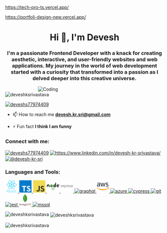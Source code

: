 https://tech-pro-ts.vercel.app/
<!--

https://rahuldkjain.github.io/gh-profile-readme-generator/
**deveshksrivastava/deveshksrivastava** is a ✨ _special_ ✨ repository because its `README.md` (this file) appears on your GitHub profile.

Here are some ideas to get you started:

- 🔭 I’m currently working on ...
- 🌱 I’m currently learning ...
- 👯 I’m looking to collaborate on ...
- 🤔 I’m looking for help with ...
- 💬 Ask me about ...
- 📫 How to reach me: ...
- 😄 Pronouns: ...
- ⚡ Fun fact: ...

[![MasterHead](https://developers.giphy.com/branch/master/static/api-512d36c09662682717108a38bbb5c57d.gif)](https://devesh.io)-->
https://portfoli-design-new.vercel.app/
<h1 align="center">Hi 👋, I'm Devesh</h1>
<h3 align="center">I'm a passionate Frontend Developer with a knack for creating aesthetic, interactive, and user-friendly websites and web applications. My journey in the world of web development started with a curiosity that transformed into a passion as I delved deeper into this creative universe.</h3>
<img align="right" alt="Coding" width="400" src="https://cdn.dribbble.com/users/1162077/screenshots/3848914/programmer.gif">

<p align="left"> <img src="https://komarev.com/ghpvc/?username=deveshksrivastava&label=Profile%20views&color=0e75b6&style=flat" alt="deveshksrivastava" /> </p>

<p align="left"> <a href="https://twitter.com/deveshs77974409" target="blank"><img src="https://img.shields.io/twitter/follow/deveshs77974409?logo=twitter&style=for-the-badge" alt="deveshs77974409" /></a> </p>

<!-- - 👨‍💻 All of my projects are available at [portforliolink.com](portforliolink.com)

- 📝 I regularly write articles on [www.blog.link.com](www.blog.link.com) 
- 📄 Know about my experiences [www.resume.com](www.resume.com)
-->

- 📫 How to reach me **devesh.kr.sri@gmail.com**



- ⚡ Fun fact **I think I am funny**

<h3 align="left">Connect with me:</h3>
<p align="left">
<a href="https://twitter.com/deveshs77974409" target="blank"><img align="center" src="https://raw.githubusercontent.com/rahuldkjain/github-profile-readme-generator/master/src/images/icons/Social/twitter.svg" alt="deveshs77974409" height="30" width="40" /></a>
<a href="https://linkedin.com/in/https://www.linkedin.com/in/devesh-kr-srivastava/" target="blank"><img align="center" src="https://raw.githubusercontent.com/rahuldkjain/github-profile-readme-generator/master/src/images/icons/Social/linked-in-alt.svg" alt="https://www.linkedin.com/in/devesh-kr-srivastava/" height="30" width="40" /></a>
<a href="https://medium.com/@devesh-kr-sri" target="blank"><img align="center" src="https://raw.githubusercontent.com/rahuldkjain/github-profile-readme-generator/master/src/images/icons/Social/medium.svg" alt="@devesh-kr-sri" height="30" width="40" /></a>
</p>


<h3 align="left">Languages and Tools:</h3>
<p align="left"> <a href="https://reactjs.org/" target="_blank" rel="noreferrer"> <img src="https://raw.githubusercontent.com/devicons/devicon/master/icons/react/react-original-wordmark.svg" alt="react" width="40" height="40"/> </a> <a href="https://www.typescriptlang.org/" target="_blank" rel="noreferrer"> <img src="https://raw.githubusercontent.com/devicons/devicon/master/icons/typescript/typescript-original.svg" alt="typescript" width="40" height="40"/> </a>
<a href="https://developer.mozilla.org/en-US/docs/Web/JavaScript" target="_blank" rel="noreferrer"> <img src="https://raw.githubusercontent.com/devicons/devicon/master/icons/javascript/javascript-original.svg" alt="javascript" width="40" height="40"/> </a> <a href="https://nodejs.org" target="_blank" rel="noreferrer"> <img src="https://raw.githubusercontent.com/devicons/devicon/master/icons/nodejs/nodejs-original-wordmark.svg" alt="nodejs" width="40" height="40"/> </a> <a href="https://expressjs.com" target="_blank" rel="noreferrer"> <img src="https://raw.githubusercontent.com/devicons/devicon/master/icons/express/express-original-wordmark.svg" alt="express" width="40" height="40"/> </a> <a href="https://graphql.org" target="_blank" rel="noreferrer"> <img src="https://www.vectorlogo.zone/logos/graphql/graphql-icon.svg" alt="graphql" width="40" height="40"/> </a>
<a href="https://aws.amazon.com" target="_blank" rel="noreferrer"> <img src="https://raw.githubusercontent.com/devicons/devicon/master/icons/amazonwebservices/amazonwebservices-original-wordmark.svg" alt="aws" width="40" height="40"/> </a> <a href="https://azure.microsoft.com/en-in/" target="_blank" rel="noreferrer"> <img src="https://www.vectorlogo.zone/logos/microsoft_azure/microsoft_azure-icon.svg" alt="azure" width="40" height="40"/> </a> <a href="https://www.cypress.io" target="_blank" rel="noreferrer"> <img src="https://raw.githubusercontent.com/simple-icons/simple-icons/6e46ec1fc23b60c8fd0d2f2ff46db82e16dbd75f/icons/cypress.svg" alt="cypress" width="40" height="40"/> </a> <a href="https://git-scm.com/" target="_blank" rel="noreferrer"> <img src="https://www.vectorlogo.zone/logos/git-scm/git-scm-icon.svg" alt="git" width="40" height="40"/> </a>  <a href="https://jestjs.io" target="_blank" rel="noreferrer"> <img src="https://www.vectorlogo.zone/logos/jestjsio/jestjsio-icon.svg" alt="jest" width="40" height="40"/> </a> <a href="https://www.mongodb.com/" target="_blank" rel="noreferrer"> <img src="https://raw.githubusercontent.com/devicons/devicon/master/icons/mongodb/mongodb-original-wordmark.svg" alt="mongodb" width="40" height="40"/> </a> <a href="https://www.microsoft.com/en-us/sql-server" target="_blank" rel="noreferrer"> <img src="https://www.svgrepo.com/show/303229/microsoft-sql-server-logo.svg" alt="mssql" width="40" height="40"/> </a>  </p>

<p><img align="left" src="https://github-readme-stats.vercel.app/api/top-langs?username=deveshksrivastava&show_icons=true&locale=en&layout=compact" alt="deveshksrivastava" /></p>

<p>&nbsp;<img align="center" src="https://github-readme-stats.vercel.app/api?username=deveshksrivastava&show_icons=true&locale=en" alt="deveshksrivastava" /></p>

<p><img align="center" src="https://github-readme-streak-stats.herokuapp.com/?user=deveshksrivastava&" alt="deveshksrivastava" /></p>

